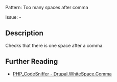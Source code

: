 Pattern: Too many spaces after comma

Issue: -

## Description

Checks that there is one space after a comma.

## Further Reading

* [PHP_CodeSniffer - Drupal.WhiteSpace.Comma](https://git.drupalcode.org/project/coder/-/tree/8.3.x/coder_sniffer/Drupal/Sniffs/WhiteSpace/CommaSniff.php)